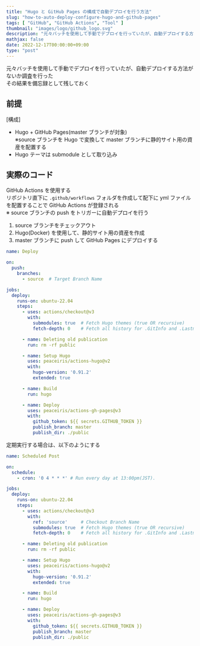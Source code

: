 ```yaml
---
title: "Hugo と GitHub Pages の構成で自動デプロイを行う方法"
slug: "how-to-auto-deploy-configure-hugo-and-github-pages"
tags: [ "GitHub", "GitHub Actions", "Tool" ]
thumbnail: "images/logo/github_logo.svg"
description: "元々バッチを使用して手動でデプロイを行っていたが、自動デプロイする方法がないか調査を行った その結果を備忘録として残しておく"
mathjax: false
date: 2022-12-17T00:00:00+09:00
type: "post"
---
```


元々バッチを使用して手動でデプロイを行っていたが、自動デプロイする方法がないか調査を行った  
その結果を備忘録として残しておく

## 前提

[構成]

* Hugo + GitHub Pages(master ブランチが対象)  
  ※source ブランチを Hugo で変換して master ブランチに静的サイト用の資産を配置する
* Hugo テーマは submodule として取り込み

## 実際のコード

GitHub Actions を使用する  
リポジトリ直下に `.github/workflows` フォルダを作成して配下に yml ファイルを配置することで GitHub Actions が登録される  
※ source ブランチの push をトリガーに自動デプロイを行う

1. source ブランチをチェックアウト
2. Hugo(Docker) を使用して、静的サイト用の資産を作成
3. master ブランチに push して GitHub Pages にデプロイする

```yml:.github/workflows/deploy.yml
name: Deploy

on:
  push:
    branches:
      - source  # Target Branch Name

jobs:
  deploy:
    runs-on: ubuntu-22.04
    steps:
      - uses: actions/checkout@v3
        with:
          submodules: true  # Fetch Hugo themes (true OR recursive)
          fetch-depth: 0    # Fetch all history for .GitInfo and .Lastmod

      - name: Deleting old publication
        run: rm -rf public

      - name: Setup Hugo
        uses: peaceiris/actions-hugo@v2
        with:
          hugo-version: '0.91.2'
          extended: true

      - name: Build
        run: hugo

      - name: Deploy
        uses: peaceiris/actions-gh-pages@v3
        with:
          github_token: ${{ secrets.GITHUB_TOKEN }}
          publish_branch: master
          publish_dir: ./public
```

定期実行する場合は、以下のようにする

```yml:.github/workflows/scheduled_post.yml
name: Scheduled Post

on:
  schedule:
    - cron: '0 4 * * *' # Run every day at 13:00pm(JST).

jobs:
  deploy:
    runs-on: ubuntu-22.04
    steps:
      - uses: actions/checkout@v3
        with:
          ref: 'source'     # Checkout Branch Name
          submodules: true  # Fetch Hugo themes (true OR recursive)
          fetch-depth: 0    # Fetch all history for .GitInfo and .Lastmod

      - name: Deleting old publication
        run: rm -rf public

      - name: Setup Hugo
        uses: peaceiris/actions-hugo@v2
        with:
          hugo-version: '0.91.2'
          extended: true

      - name: Build
        run: hugo

      - name: Deploy
        uses: peaceiris/actions-gh-pages@v3
        with:
          github_token: ${{ secrets.GITHUB_TOKEN }}
          publish_branch: master
          publish_dir: ./public
```
